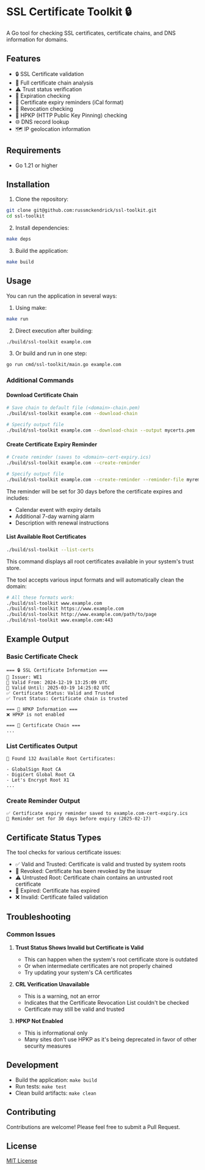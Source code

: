 # SSL Certificate Toolkit 🔒

A Go tool for checking SSL certificates, certificate chains, and DNS information for domains.

## Features

- 🔒 SSL Certificate validation
- 🔗 Full certificate chain analysis
- ⚠️ Trust status verification
- 📅 Expiration checking
- 📅 Certificate expiry reminders (iCal format)
- 🚫 Revocation checking
- 📌 HPKP (HTTP Public Key Pinning) checking
- 🌐 DNS record lookup
- 🗺️ IP geolocation information

## Requirements

- Go 1.21 or higher

## Installation

1. Clone the repository:
```bash
git clone git@github.com:russmckendrick/ssl-toolkit.git
cd ssl-toolkit
```

2. Install dependencies:
```bash
make deps
```

3. Build the application:
```bash
make build
```

## Usage

You can run the application in several ways:

1. Using make:
```bash
make run
```

2. Direct execution after building:
```bash
./build/ssl-toolkit example.com
```

3. Or build and run in one step:
```bash
go run cmd/ssl-toolkit/main.go example.com
```

### Additional Commands

#### Download Certificate Chain
```bash
# Save chain to default file (<domain>-chain.pem)
./build/ssl-toolkit example.com --download-chain

# Specify output file
./build/ssl-toolkit example.com --download-chain --output mycerts.pem
```

#### Create Certificate Expiry Reminder
```bash
# Create reminder (saves to <domain>-cert-expiry.ics)
./build/ssl-toolkit example.com --create-reminder

# Specify output file
./build/ssl-toolkit example.com --create-reminder --reminder-file myreminder.ics
```
The reminder will be set for 30 days before the certificate expires and includes:
- Calendar event with expiry details
- Additional 7-day warning alarm
- Description with renewal instructions

#### List Available Root Certificates
```bash
./build/ssl-toolkit --list-certs
```
This command displays all root certificates available in your system's trust store.

The tool accepts various input formats and will automatically clean the domain:

```bash
# All these formats work:
./build/ssl-toolkit www.example.com
./build/ssl-toolkit https://www.example.com
./build/ssl-toolkit http://www.example.com/path/to/page
./build/ssl-toolkit www.example.com:443
```

## Example Output

### Basic Certificate Check
```
=== 🔒 SSL Certificate Information ===
🏢 Issuer: WE1
📅 Valid From: 2024-12-19 13:25:09 UTC
📅 Valid Until: 2025-03-19 14:25:02 UTC
✅ Certificate Status: Valid and Trusted
✅ Trust Status: Certificate chain is trusted

=== 📌 HPKP Information ===
❌ HPKP is not enabled

=== 🔗 Certificate Chain ===
...
```

### List Certificates Output
```
📜 Found 132 Available Root Certificates:

- GlobalSign Root CA
- DigiCert Global Root CA
- Let's Encrypt Root X1
...
```

### Create Reminder Output
```
✅ Certificate expiry reminder saved to example.com-cert-expiry.ics
📅 Reminder set for 30 days before expiry (2025-02-17)
```

## Certificate Status Types

The tool checks for various certificate issues:

- ✅ Valid and Trusted: Certificate is valid and trusted by system roots
- 🚫 Revoked: Certificate has been revoked by the issuer
- ⚠️ Untrusted Root: Certificate chain contains an untrusted root certificate
- 📛 Expired: Certificate has expired
- ❌ Invalid: Certificate failed validation

## Troubleshooting

### Common Issues

1. **Trust Status Shows Invalid but Certificate is Valid**
   - This can happen when the system's root certificate store is outdated
   - Or when intermediate certificates are not properly chained
   - Try updating your system's CA certificates

2. **CRL Verification Unavailable**
   - This is a warning, not an error
   - Indicates that the Certificate Revocation List couldn't be checked
   - Certificate may still be valid and trusted

3. **HPKP Not Enabled**
   - This is informational only
   - Many sites don't use HPKP as it's being deprecated in favor of other security measures

## Development

- Build the application: `make build`
- Run tests: `make test`
- Clean build artifacts: `make clean`

## Contributing

Contributions are welcome! Please feel free to submit a Pull Request.

## License

[MIT License](LICENSE)

